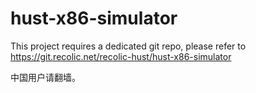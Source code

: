 # hust-x86-simulator

This project requires a dedicated git repo, please refer to <https://git.recolic.net/recolic-hust/hust-x86-simulator>

中国用户请翻墙。


